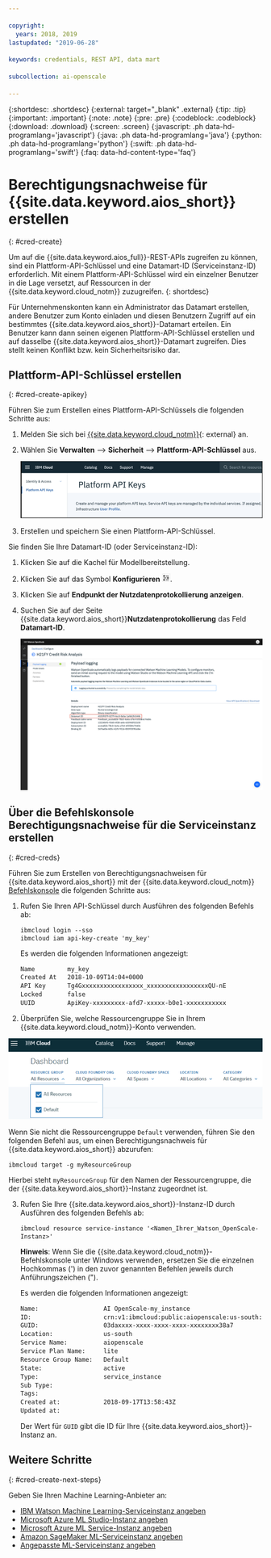 ```yaml
---

copyright:
  years: 2018, 2019
lastupdated: "2019-06-28"

keywords: credentials, REST API, data mart

subcollection: ai-openscale

---
```


{:shortdesc: .shortdesc}
{:external: target="_blank" .external}
{:tip: .tip}
{:important: .important}
{:note: .note}
{:pre: .pre}
{:codeblock: .codeblock}
{:download: .download}
{:screen: .screen}
{:javascript: .ph data-hd-programlang='javascript'}
{:java: .ph data-hd-programlang='java'}
{:python: .ph data-hd-programlang='python'}
{:swift: .ph data-hd-programlang='swift'}
{:faq: data-hd-content-type='faq'}

# Berechtigungsnachweise für {{site.data.keyword.aios_short}} erstellen
{: #cred-create}

Um auf die {{site.data.keyword.aios_full}}-REST-APIs zugreifen zu können, sind ein Plattform-API-Schlüssel und eine Datamart-ID (Serviceinstanz-ID) erforderlich. Mit einem Plattform-API-Schlüssel wird ein einzelner Benutzer in die Lage versetzt, auf Ressourcen in der {{site.data.keyword.cloud_notm}} zuzugreifen.
{: shortdesc}

Für Unternehmenskonten kann ein Administrator das Datamart erstellen, andere Benutzer zum Konto einladen und diesen Benutzern Zugriff auf ein bestimmtes {{site.data.keyword.aios_short}}-Datamart erteilen. Ein Benutzer kann dann seinen eigenen Plattform-API-Schlüssel erstellen und auf dasselbe {{site.data.keyword.aios_short}}-Datamart zugreifen. Dies stellt keinen Konflikt bzw. kein Sicherheitsrisiko dar.

## Plattform-API-Schlüssel erstellen
{: #cred-create-apikey}

Führen Sie zum Erstellen eines Plattform-API-Schlüssels die folgenden Schritte aus:

1. Melden Sie sich bei [{{site.data.keyword.cloud_notm}}](https://{DomainName}){: external} an.

2. Wählen Sie **Verwalten** --> **Sicherheit** --> **Plattform-API-Schlüssel** aus. 

    ![Plattform-API-Schlüssel](images/cred-api-key.png)

3. Erstellen und speichern Sie einen Plattform-API-Schlüssel.

Sie finden Sie Ihre Datamart-ID (oder Serviceinstanz-ID):

1. Klicken Sie auf die Kachel für Modellbereitstellung.
2. Klicken Sie auf das Symbol **Konfigurieren** ![Symbol für Konfigurieren](images/configure-deployment-button.png).
3. Klicken Sie auf **Endpunkt der Nutzdatenprotokollierung anzeigen**.
4. Suchen Sie auf der Seite {{site.data.keyword.aios_short}}**Nutzdatenprotokollierung** das Feld **Datamart-ID**.

    ![Datamart-ID](images/data-mart-id.png)

## Über die Befehlskonsole Berechtigungsnachweise für die Serviceinstanz erstellen
{: #cred-creds}

Führen Sie zum Erstellen von Berechtigungsnachweisen für {{site.data.keyword.aios_short}} mit der {{site.data.keyword.cloud_notm}} [Befehlskonsole](/docs/cli?topic=cloud-cli-ibmcloud-cli) die folgenden Schritte aus:

1. Rufen Sie Ihren API-Schlüssel durch Ausführen des folgenden Befehls ab:

    ```curl
    ibmcloud login --sso
    ibmcloud iam api-key-create 'my_key'
    ```

    Es werden die folgenden Informationen angezeigt:

    ```bash
    Name         my_key
    Created At   2018-10-09T14:04+0000
    API Key      Tg4Gxxxxxxxxxxxxxxxxx_xxxxxxxxxxxxxxxxxQU-nE
    Locked       false
    UUID         ApiKey-xxxxxxxxx-afd7-xxxxx-b0e1-xxxxxxxxxxx
    ```
2. Überprüfen Sie, welche Ressourcengruppe Sie in Ihrem {{site.data.keyword.cloud_notm}}-Konto verwenden.

  ![Ressourcengruppe in der Cloud](images/cloud-resource.png)

  Wenn Sie nicht die Ressourcengruppe `Default` verwenden, führen Sie den folgenden Befehl aus, um einen Berechtigungsnachweis für {{site.data.keyword.aios_short}} abzurufen:

   ```curl
   ibmcloud target -g myResourceGroup
   ```

  Hierbei steht `myResourceGroup` für den Namen der Ressourcengruppe, die der {{site.data.keyword.aios_short}}-Instanz zugeordnet ist.

3. Rufen Sie Ihre {{site.data.keyword.aios_short}}-Instanz-ID durch Ausführen des folgenden Befehls ab:

    ```curl
    ibmcloud resource service-instance '<Namen_Ihrer_Watson_OpenScale-Instanz>'
    ```
    **Hinweis**: Wenn Sie die {{site.data.keyword.cloud_notm}}-Befehlskonsole unter Windows verwenden, ersetzen Sie die einzelnen Hochkommas (') in den zuvor genannten Befehlen jeweils durch Anführungszeichen (").

    Es werden die folgenden Informationen angezeigt:

    ```bash
    Name:                  AI OpenScale-my_instance
    ID:                    crn:v1:ibmcloud:public:aiopenscale:us-south:a/c2f2xxxxxxxxxxxx867::
    GUID:                  03daxxxx-xxxx-xxxx-xxxx-xxxxxxxx38a7
    Location:              us-south
    Service Name:          aiopenscale
    Service Plan Name:     lite
    Resource Group Name:   Default
    State:                 active
    Type:                  service_instance
    Sub Type:
    Tags:
    Created at:            2018-09-17T13:58:43Z
    Updated at:
    ```

    Der Wert für `GUID` gibt die ID für Ihre {{site.data.keyword.aios_short}}-Instanz an.
        
## Weitere Schritte
{: #cred-create-next-steps}

Geben Sie Ihren Machine Learning-Anbieter an:

- [IBM Watson Machine Learning-Serviceinstanz angeben](https://test.cloud.ibm.com/docs/services/ai-openscale?topic=ai-openscale-wml-connect)
- [Microsoft Azure ML Studio-Instanz angeben](https://test.cloud.ibm.com/docs/services/ai-openscale?topic=ai-openscale-connect-azure)
- [Microsoft Azure ML Service-Instanz angeben](https://test.cloud.ibm.com/docs/services/ai-openscale?topic=ai-openscale-connect-azureservice)
- [Amazon SageMaker ML-Serviceinstanz angeben](https://test.cloud.ibm.com/docs/services/ai-openscale?topic=ai-openscale-csm-connect)
- [Angepasste ML-Serviceinstanz angeben](https://test.cloud.ibm.com/docs/services/ai-openscale?topic=ai-openscale-co-connect)
